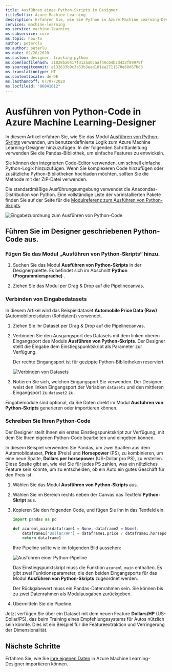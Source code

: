 ```yaml
---
title: Ausführen eines Python-Skripts im Designer
titleSuffix: Azure Machine Learning
description: Erfahren Sie, wie Sie Python in Azure Machine Learning-Designer zur Datentransformation verwenden können.
services: machine-learning
ms.service: machine-learning
ms.subservice: core
ms.topic: how-to
author: peterclu
ms.author: peterlu
ms.date: 02/28/2020
ms.custom: designer, tracking-python
ms.openlocfilehash: 31028ba0417f312aa0caaf49cb4b2d432f89979f
ms.sourcegitcommit: e132633b9c3a53b3ead101ea2711570e60d67b83
ms.translationtype: HT
ms.contentlocale: de-DE
ms.lasthandoff: 07/07/2020
ms.locfileid: "86041012"
---
```

# <a name="run-python-code-in-azure-machine-learning-designer"></a>Ausführen von Python-Code in Azure Machine Learning-Designer

In diesem Artikel erfahren Sie, wie Sie das Modul [Ausführen von Python-Skripts](algorithm-module-reference/execute-python-script.md) verwenden, um benutzerdefinierte Logik zum Azure Machine Learning-Designer hinzuzufügen. In der folgenden Schrittanleitung verwenden Sie die Pandas-Bibliothek, um einfache Features zu entwickeln.

Sie können den integrierten Code-Editor verwenden, um schnell einfache Python-Logik hinzuzufügen. Wenn Sie komplexeren Code hinzufügen oder zusätzliche Python-Bibliotheken hochladen möchten, sollten Sie die Methode mit der ZIP-Datei verwenden.

Die standardmäßige Ausführungsumgebung verwendet die Anacondas-Distribution von Python. Eine vollständige Liste der vorinstallierten Pakete finden Sie auf der Seite für die [Modulreferenz zum Ausführen von Python-Skripts](algorithm-module-reference/execute-python-script.md).

![Eingabezuordnung zum Ausführen von Python-Code](media/how-to-designer-python/execute-python-map.png)

## <a name="execute-python-written-in-the-designer"></a>Führen Sie im Designer geschriebenen Python-Code aus.

### <a name="add-the-execute-python-script-module"></a>Fügen Sie das Modul „Ausführen von Python-Skripts“ hinzu.

1. Suchen Sie das Modul **Ausführen von Python-Skripts** in der Designerpalette. Es befindet sich im Abschnitt **Python (Programmiersprache)** .

1. Ziehen Sie das Modul per Drag & Drop auf die Pipelinecanvas.

### <a name="connect-input-datasets"></a>Verbinden von Eingabedatasets

In diesem Artikel wird das Beispieldataset **Automobile Price Data (Raw)** (Automobilpreisdaten (Rohdaten)) verwendet. 

1. Ziehen Sie Ihr Dataset per Drag & Drop auf die Pipelinecanvas.

1. Verbinden Sie den Ausgangsport des Datasets mit dem linken oberen Eingangsport des Moduls **Ausführen von Python-Skripts**. Der Designer stellt die Eingabe dem Einstiegspunktskript als Parameter zur Verfügung.
    
    Der rechte Eingangsport ist für gezippte Python-Bibliotheken reserviert.

    ![Verbinden von Datasets](media/how-to-designer-python/connect-dataset.png)
        

1. Notieren Sie sich, welchen Eingangsport Sie verwenden. Der Designer weist den linken Eingangsport der Variablen `dataset1` und den mittleren Eingangsport zu `dataset2` zu. 

Eingabemodule sind optional, da Sie Daten direkt im Modul **Ausführen von Python-Skripts** generieren oder importieren können.

### <a name="write-your-python-code"></a>Schreiben Sie Ihren Python-Code

Der Designer stellt Ihnen ein erstes Einstiegspunktskript zur Verfügung, mit dem Sie Ihren eigenen Python-Code bearbeiten und eingeben können. 

In diesem Beispiel verwenden Sie Pandas, um zwei Spalten aus dem Automobildataset, **Price** (Preis) und **Horsepower** (PS), zu kombinieren, um eine neue Spalte, **Dollars per horsepower** (US-Dollar pro PS), zu erstellen. Diese Spalte gibt an, wie viel Sie für jedes PS zahlen, was ein nützliches Feature sein könnte, um zu entscheiden, ob ein Auto ein gutes Geschäft für den Preis ist. 

1. Wählen Sie das Modul **Ausführen von Python-Skripts** aus.

1. Wählen Sie im Bereich rechts neben der Canvas das Textfeld **Python-Skript** aus.

1. Kopieren Sie den folgenden Code, und fügen Sie ihn in das Textfeld ein.

    ```python
    import pandas as pd
    
    def azureml_main(dataframe1 = None, dataframe2 = None):
        dataframe1['Dollar/HP'] = dataframe1.price / dataframe1.horsepower
        return dataframe1
    ```
    Ihre Pipeline sollte wie im folgenden Bild aussehen:
    
    ![Ausführen einer Python-Pipeline](media/how-to-designer-python/execute-python-pipeline.png)

    Das Einstiegspunktskript muss die Funktion `azureml_main` enthalten. Es gibt zwei Funktionsparameter, die den beiden Eingangsports für das Modul **Ausführen von Python-Skripts** zugeordnet werden.

    Der Rückgabewert muss ein Pandas-Datenrahmen sein. Sie können bis zu zwei Datenrahmen als Modulausgaben zurückgeben.
    
1. Übermitteln Sie die Pipeline.

Jetzt verfügen Sie über ein Dataset mit dem neuen Feature **Dollars/HP** (US-Dollar/PS), das beim Training eines Empfehlungssystems für Autos nützlich sein könnte. Dies ist ein Beispiel für die Featureextraktion und Verringerung der Dimensionalität. 

## <a name="next-steps"></a>Nächste Schritte

Erfahren Sie, wie Sie [ihre eigenen Daten](how-to-designer-import-data.md) in Azure Machine Learning-Designer importieren können.
